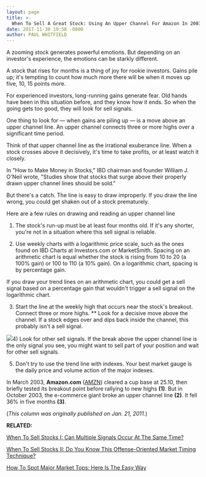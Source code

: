 ```yaml
---
layout: page
title: >-
  When To Sell A Great Stock: Using An Upper Channel For Amazon In 2003
date: 2017-11-30 19:58 -0800
author: PAUL WHITFIELD
---
```





A zooming stock generates powerful emotions. But depending on an investor's experience, the emotions can be starkly different.


A stock that rises for months is a thing of joy for rookie investors. Gains pile up; it's tempting to count how much more there will be when it moves up five, 10, 15 points more.


For experienced investors, long-running gains generate fear. Old hands have been in this situation before, and they know how it ends. So when the going gets too good, they will look for sell signals.


One thing to look for — when gains are piling up — is a move above an upper channel line. An upper channel connects three or more highs over a significant time period.


Think of that upper channel line as the irrational exuberance line. When a stock crosses above it decisively, it's time to take profits, or at least watch it closely.


In "How to Make Money in Stocks," IBD chairman and founder William J. O'Neil wrote, "Studies show that stocks that surge above their properly drawn upper channel lines should be sold."


But there's a catch. The line is easy to draw improperly. If you draw the line wrong, you could get shaken out of a stock prematurely.


Here are a few rules on drawing and reading an upper channel line


1) The stock's run-up must be at least four months old. If it's any shorter, you're not in a situation where this sell signal is reliable.


2) Use weekly charts with a logarithmic price scale, such as the ones found on IBD Charts at Investors.com or MarketSmith. Spacing on an arithmetic chart is equal whether the stock is rising from 10 to 20 (a 100% gain) or 100 to 110 (a 10% gain). On a logarithmic chart, spacing is by percentage gain.


If you draw your trend lines on an arithmetic chart, you could get a sell signal based on a percentage gain that wouldn't trigger a sell signal on the logarithmic chart.


3) Start the line at the weekly high that occurs near the stock's breakout. Connect three or more highs. \*\* Look for a decisive move above the channel. If a stock edges over and dips back inside the channel, this probably isn't a sell signal.


![](https://www.investors.com/wp-content/uploads/2017/11/IC_amzn_113017.jpg)4) Look for other sell signals. If the break above the upper channel line is the only signal you see, you might want to sell part of your position and wait for other sell signals.


5) Don't try to use the trend line with indexes. Your best market gauge is the daily price and volume action of the major indexes.


In March 2003, **Amazon.com** ([AMZN](https://research.investors.com/quote.aspx?symbol=AMZN)) cleared a cup base at 25.10, then briefly tested its breakout point before rallying to new highs **(1)**. But in October 2003, the e-commerce giant broke an upper channel line **(2)**. It fell 36% in five months **(3)**.


(*This column was originally published on Jan. 21, 2011.*)


**RELATED:**


[When To Sell Stocks I: Can Multiple Signals Occur At The Same Time?](https://www.investors.com/how-to-invest/investors-corner/lightning-strikes-twice-multiple-sell-signals-can-trigger-the-same-day/)


[When To Sell Stocks II: Do You Know This Offense-Oriented Market Timing Technique?](http://www.investors.com/how-to-invest/investors-corner/how-to-build-long-term-profits-in-stocks-take-many-gains-at-20-25/)


[How To Spot Major Market Tops: Here Is The Easy Way](https://www.investors.com/how-to-invest/investors-corner/how-do-you-spot-a-major-market-top-easy-look-for-heavy-distribution/)





